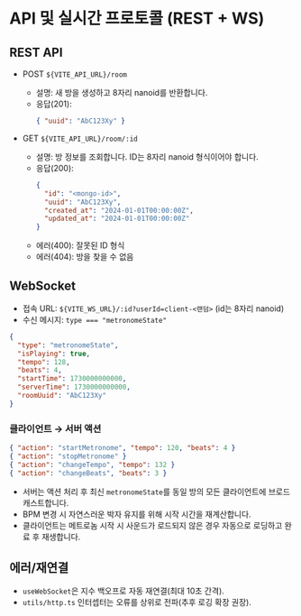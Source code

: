 # API 및 실시간 프로토콜 (REST + WS)

## REST API

- POST `${VITE_API_URL}/room`
  - 설명: 새 방을 생성하고 8자리 nanoid를 반환합니다.
  - 응답(201):
    ```json
    { "uuid": "AbC123Xy" }
    ```

- GET `${VITE_API_URL}/room/:id`
  - 설명: 방 정보를 조회합니다. ID는 8자리 nanoid 형식이어야 합니다.
  - 응답(200):
    ```json
    {
      "id": "<mongo-id>",
      "uuid": "AbC123Xy",
      "created_at": "2024-01-01T00:00:00Z",
      "updated_at": "2024-01-01T00:00:00Z"
    }
    ```
  - 에러(400): 잘못된 ID 형식
  - 에러(404): 방을 찾을 수 없음

## WebSocket

- 접속 URL: `${VITE_WS_URL}/:id?userId=client-<랜덤>` (id는 8자리 nanoid)
- 수신 메시지: `type === "metronomeState"`

```json
{
  "type": "metronomeState",
  "isPlaying": true,
  "tempo": 128,
  "beats": 4,
  "startTime": 1730000000000,
  "serverTime": 1730000000000,
  "roomUuid": "AbC123Xy"
}
```

### 클라이언트 → 서버 액션
```json
{ "action": "startMetronome", "tempo": 120, "beats": 4 }
{ "action": "stopMetronome" }
{ "action": "changeTempo", "tempo": 132 }
{ "action": "changeBeats", "beats": 3 }
```

- 서버는 액션 처리 후 최신 `metronomeState`를 동일 방의 모든 클라이언트에 브로드캐스트합니다.
- BPM 변경 시 자연스러운 박자 유지를 위해 시작 시간을 재계산합니다.
- 클라이언트는 메트로놈 시작 시 사운드가 로드되지 않은 경우 자동으로 로딩하고 완료 후 재생합니다.

## 에러/재연결
- `useWebSocket`은 지수 백오프로 자동 재연결(최대 10초 간격).
- `utils/http.ts` 인터셉터는 오류를 상위로 전파(추후 로깅 확장 권장).


